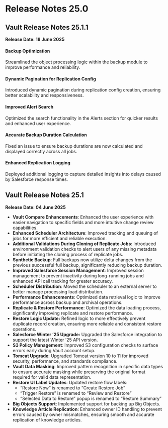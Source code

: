 # Release Notes 25.0

## Vault Release Notes 25.1.1

**Release Date: 18 June 2025**

#### **Backup Optimization** <a href="#backup-optimization" id="backup-optimization"></a>

Streamlined the object processing logic within the backup module to improve performance and reliability.

#### **Dynamic Pagination for Replication Config** <a href="#dynamic-pagination-for-replication-config" id="dynamic-pagination-for-replication-config"></a>

Introduced dynamic pagination during replication config creation, ensuring better scalability and responsiveness.

#### **Improved Alert Search** <a href="#improved-alert-search" id="improved-alert-search"></a>

Optimized the search functionality in the Alerts section for quicker results and enhanced user experience.

#### **Accurate Backup Duration Calculation** <a href="#accurate-backup-duration-calculation" id="accurate-backup-duration-calculation"></a>

Fixed an issue to ensure backup durations are now calculated and displayed correctly across all jobs.

#### **Enhanced Replication Logging** <a href="#enhanced-replication-logging" id="enhanced-replication-logging"></a>

Deployed additional logging to capture detailed insights into delays caused by Salesforce response times.

## Vault Release Notes 25.1

**Release Date: 04 June 2025**

* **Vault Compare Enhancements**: Enhanced the user experience with easier navigation to specific fields and more intuitive change review capabilities.&#x20;
* **Enhanced Scheduler Architecture**: Improved tracking and queuing of jobs for more efficient and reliable execution.
* **Additional Validations During Cloning of Replicate Jobs**: Introduced environment validation checks to alert users of any missing metadata before initiating the cloning process of replicate jobs.
* **Synthetic Backup**: Full backups now utilize delta changes from the previous successful full backup, significantly reducing backup duration.
* **Improved Salesforce Session Management**: Improved session management to prevent inactivity during long-running jobs and enhanced API call tracking for greater accuracy.
* **Scheduler Distribution**: Moved the scheduler to an external server to better manage processing load distribution.
* **Performance Enhancements**: Optimized data retrieval logic to improve performance across backup and archival operations.
* **Replicate & Restore Performance**: Optimized the data loading process, significantly improving replicate and restore performance.
* **Restore Logic Update:** Refined logic to more effectively prevent duplicate record creation, ensuring more reliable and consistent restore operations.
* **Salesforce Winter ’25 Upgrade:** Upgraded the Salesforce integration to support the latest Winter ’25 API version.
* **S3 Policy Management**: Improved S3 configuration checks to surface errors early during Vault account setup.
* **Tomcat Upgrade**: Upgraded Tomcat version 10 to 11 for improved security, performance, and standards compliance.
* **Vault Data Masking**: Improved pattern recognition in specific data types to ensure accurate masking while preserving the original format required for valid data representation.
* **Restore UI Label Updates**: Updated restore flow labels:
  * “Restore Now” is renamed to “Create Restore Job”
  * “Trigger Restore” is renamed to “Review and Restore”
  * “Selected Data to Restore” popup is renamed to “Restore Summary”
* **Big Objects Support**: Implemented support for backing up Big Objects.
* **Knowledge Article Replication**: Enhanced owner ID handling to prevent errors caused by owner mismatches, ensuring smooth and accurate replication of knowledge articles.
